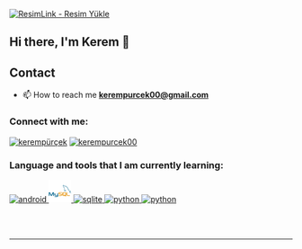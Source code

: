 
<a href="https://resimlink.com/qB2JHm" title="ResimLink - Resim Yükle"><img src="https://r.resimlink.com/qB2JHm.png" title="ResimLink - Resim Yükle" alt="ResimLink - Resim Yükle"></a>

## Hi there, I'm Kerem 👋



## Contact

- 📫 How to reach me **kerempurcek00@gmail.com**

### Connect with me:

<p align="left">
<a href="https://www.linkedin.com/in/kerem-pürçek-1b96b31a1/" target="blank"><img align="center" src="https://raw.githubusercontent.com/rahuldkjain/github-profile-readme-generator/master/src/images/icons/Social/linked-in-alt.svg" alt="kerempürçek" height="30" width="40" /></a>
<a href="https://www.instagram.com/kerempurcek00/" target="blank"><img align="center" src="https://raw.githubusercontent.com/rahuldkjain/github-profile-readme-generator/master/src/images/icons/Social/instagram.svg" alt="kerempurcek00" height="30" width="40" /></a>


<br />

<h3 align="left">Language and tools that I am currently learning:</h3>
<p align="left"> <a href="https://www.uipath.com" target="_blank" rel="noreferrer"> <img src="https://r.resimlink.com/i_ugTx.png" alt="android" width="40" height="40"/> 
</a><a href="https://www.mysql.com/" target="_blank" rel="noreferrer"> <img src="https://raw.githubusercontent.com/devicons/devicon/master/icons/mysql/mysql-original-wordmark.svg" alt="mysql" width="40" height="40"/> </a> 
<a href="https://www.sqlite.org/" target="_blank" rel="noreferrer"> <img src="https://www.vectorlogo.zone/logos/sqlite/sqlite-icon.svg" alt="sqlite" width="40" height="40"/> </a><a href="https://www.python.org" target="_blank" rel="noreferrer"> <img src="https://cdn3.iconfinder.com/data/icons/logos-and-brands-adobe/512/267_Python-512.png" alt="python" width="40" height="40"/> </a> <a href="https://learn.microsoft.com/en-us/dotnet/csharp/" target="_blank" rel="noreferrer"> <img src="https://seeklogo.com/images/C/c-sharp-c-logo-02F17714BA-seeklogo.com.png" alt="python" width="40" height="40"/> </a></p> </p>
<br />
<br />

---

